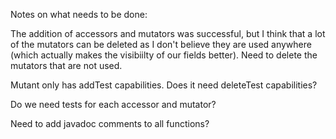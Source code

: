 Notes on what needs to be done:

The addition of accessors and mutators was successful, but I think that a lot of the mutators can be deleted as I don't believe they are used anywhere (which actually makes the visibiilty of our fields better). Need to delete the mutators that are not used.

Mutant only has addTest capabilities. Does it need deleteTest capabilities?

Do we need tests for each accessor and mutator?

Need to add javadoc comments to all functions?